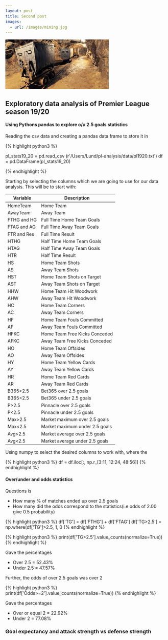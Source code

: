 ```yaml
---
layout: post
title: Second post
images:
  - url: /images/mining.jpg
---
```



<img src="/images/mining.jpg"/>


## Exploratory data analysis of Premier League season 19/20

#### Using Pythons pandas to explore o/u 2.5 goals statistics

Reading the csv data and creating a pandas data frame to store it in

{% highlight python3 %}


pl_stats19_20 = pd.read_csv (r'/Users/Lund/pl-analysis/data/pl1920.txt')
df = pd.DataFrame(pl_stats19_20)

{% endhighlight %}

Starting by selecting the columns which we are going to use for our data analysis.
This will be to start with:




| Variable  | Description |
| ------------- | ------------- | 
| HomeTeam      | Home Team                     | 
| AwayTeam      | Away Team                     | 
| FTHG and HG   | Full Time Home Team Goals     | 
| FTAG and AG   | Full Time Away Team Goals     | 
| FTR and Res   | Full Time Result              | 
| HTHG          | Half Time Home Team Goals     | 
| HTAG          | Half Time Away Team Goals     | 
| HTR           | Half Time Result              | 
| HS            | Home Team Shots               | 
| AS            | Away Team Shots               | 
| HST           | Home Team Shots on Target     | 
| AST           | Away Team Shots on Target     | 
| HHW           | Home Team Hit Woodwork        |   
| AHW           | Away Team Hit Woodwork        | 
| HC            | Home Team Corners             |   
| AC            | Away Team Corners             | 
| HF            | Home Team Fouls Committed     | 
| AF            | Away Team Fouls Committed     | 
| HFKC          | Home Team Free Kicks Conceded |   
| AFKC          | Away Team Free Kicks Conceded |   
| HO            | Home Team Offsides            | 
| AO            | Away Team Offsides            | 
| HY            | Home Team Yellow Cards        | 
| AY            | Away Team Yellow Cards        | 
| HR            |  Home Team Red Cards          |   
| AR            | Away Team Red Cards           |     
| B365>2.5      | Bet365 over 2.5 goals         | 
|B365<2.5       |  Bet365 under 2.5 goals       |   
| P>2.5         | Pinnacle over 2.5 goals       |
| P<2.5         | Pinnacle under 2.5 goals      |   
| Max>2.5       | Market maximum over 2.5 goals |
| Max<2.5       | Market maximum under 2.5 goals|
| Avg>2.5       | Market average over 2.5 goals |
| Avg<2.5       | Market average under 2.5 goals|


Using numpy to select the desired columns to work with, where the 

{% highlight python3 %}
df = df.iloc[:, np.r_[3:11, 12:24, 48:56]]
{% endhighlight %}

#### Over/under and odds statistics 

Questions is

- How many % of matches ended up over 2.5 goals
- How many did the odds correspond to the statistics(i.e odds of 2.00 give 0.5 probability)

{% highlight python3 %}
df['TG'] = df['FTHG'] + df['FTAG']
df['TG>2.5'] = np.where(df['TG']>2.5, 1, 0
{% endhighlight %}

{% highlight python3 %}
print(df['TG>2.5'].value_counts(normalize=True))
{% endhighlight %}

Gave the percentages 


- Over 2.5 = 52.43%
- Under 2.5 = 47.57%

Further, the odds of over 2.5 goals was over 2 

{% highlight python3 %}
print(df['Odds>=2'].value_counts(normalize=True))
{% endhighlight %}

Gave the percentages


- Over or equal 2 = 22.92%
- Under 2 = 77.08%


### Goal expectancy and attack strength vs defense strength




